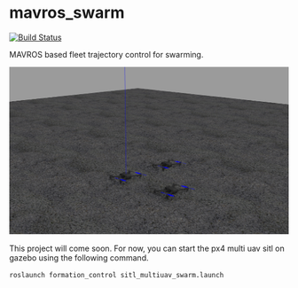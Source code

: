 # mavros_swarm
[![Build Status](https://travis-ci.org/Jaeyoung-Lim/mavros_swarm.png?branch=master)](https://travis-ci.org/Jaeyoung-Lim/mavros_swarm)

MAVROS based fleet trajectory control for swarming.

![multiuavsitl](mavros_swarm/resources/sitl_multi_uav.png)


This project will come soon. For now, you can start the px4 multi uav sitl on gazebo using the following command.

```
roslaunch formation_control sitl_multiuav_swarm.launch
```
